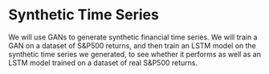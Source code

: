 # Synthetic Time Series

We will use GANs to generate synthetic financial time series. We will train a GAN on a dataset of S&P500 returns, and then train an LSTM model on the synthetic time series we generated, to see whether it performs as well as an LSTM model trained on a dataset of real S&P500 returns.
